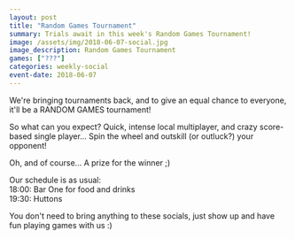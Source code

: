 ```yaml
---
layout: post
title: "Random Games Tournament"
summary: Trials await in this week's Random Games Tournament!
image: /assets/img/2018-06-07-social.jpg
image_description: Random Games Tournament
games: ["???"]
categories: weekly-social
event-date: 2018-06-07
---
```


We're bringing tournaments back, and to give an equal chance to everyone, it'll be a RANDOM GAMES tournament!

So what can you expect? Quick, intense local multiplayer, and crazy score-based single player... Spin the wheel and outskill (or outluck?) your opponent!

Oh, and of course... A prize for the winner ;)

Our schedule is as usual:   
18:00: Bar One for food and drinks   
19:30: Huttons

You don't need to bring anything to these socials, just show up and have fun playing games with us :)

